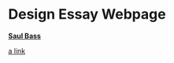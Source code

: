 # Design Essay Webpage

**[Saul Bass](https://scott-mccabe.github.io/designer_essay/Saul_Bass_Website.html)**

      
[a link](https://github.com/user/repo/blob/branch/other_file.md)
